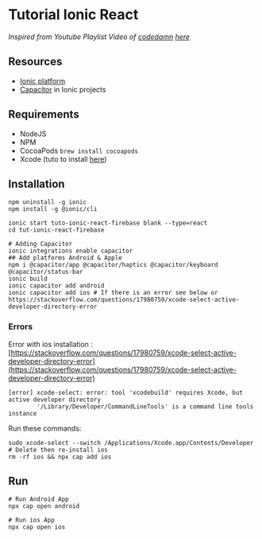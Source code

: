 # Tutorial Ionic React

*Inspired from Youtube Playlist Video of [codedamn](https://www.youtube.com/@codedamn) [here](https://www.youtube.com/playlist?list=PLYxzS__5yYQkxcATbHyMA6wfEinKL6jPD)*

## Resources

- [Ionic platform](https://ionicframework.com/docs)
- [Capacitor](https://capacitorjs.com/docs/getting-started/with-ionic) in Ionic projects

## Requirements

- NodeJS
- NPM
- CocoaPods `brew install cocoapods`
- Xcode (tuto to install [here](https://www.freecodecamp.org/news/how-to-download-and-install-xcode/))

## Installation

```shell
npm uninstall -g ionic
npm install -g @ionic/cli

ionic start tuto-ionic-react-firebase blank --type=react
cd tut-ionic-react-firebase

# Adding Capacitor
ionic integrations enable capacitor
## Add platforms Android & Apple
npm i @capacitor/app @capacitor/haptics @capacitor/keyboard @capacitor/status-bar
ionic build
ionic capacitor add android
ionic capacitor add ios # If there is an error see below or https://stackoverflow.com/questions/17980759/xcode-select-active-developer-directory-error
```

### Errors

Error with ios installation : [https://stackoverflow.com/questions/17980759/xcode-select-active-developer-directory-error](https://stackoverflow.com/questions/17980759/xcode-select-active-developer-directory-error)

```shell
[error] xcode-select: error: tool 'xcodebuild' requires Xcode, but active developer directory
        '/Library/Developer/CommandLineTools' is a command line tools instance
```

Run these commands:

```shell
sudo xcode-select --switch /Applications/Xcode.app/Contents/Developer
# Delete then re-install ios
rm -rf ios && npx cap add ios
```

## Run

```shell
# Run Android App
npx cap open android

# Run ios App
npx cap open ios
```